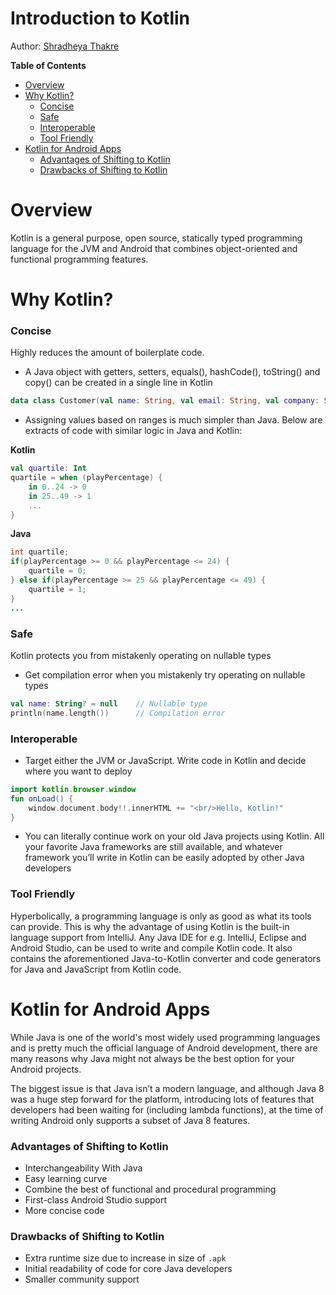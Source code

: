# Introduction to Kotlin

Author: [Shradheya Thakre](https://github.com/tshradheya)

**Table of Contents**

* [Overview](#overview)
* [Why Kotlin?](#why-kotlin)
    * [Concise](#concise)
    * [Safe](#safe)
    * [Interoperable](#interoperable)
    * [Tool Friendly](#tool-friendly)
* [Kotlin for Android Apps](#kotlin-for-android-apps)
    * [Advantages of Shifting to Kotlin](#advantage-kotlin)
    * [Drawbacks of Shifting to Kotlin](#drawbacks-kotlin)


# Overview

Kotlin is a general purpose, open source, statically typed programming language for the JVM and Android that combines object-oriented and functional programming features.

# Why Kotlin?

### Concise

Highly reduces the amount of boilerplate code.
- A Java object with getters, setters, equals(), hashCode(), toString() and copy() can be created in a single line in Kotlin
``` kotlin
data class Customer(val name: String, val email: String, val company: String)
```
- Assigning values based on ranges is much simpler than Java. Below are extracts of code with similar logic in Java and Kotlin:

**Kotlin**
``` kotlin
val quartile: Int
quartile = when (playPercentage) {
    in 0..24 -> 0
    in 25..49 -> 1
    ...
}
```

**Java**
``` java
int quartile;
if(playPercentage >= 0 && playPercentage <= 24) {
    quartile = 0;
} else if(playPercentage >= 25 && playPercentage <= 49) {
    quartile = 1;
}
...
```

### Safe
Kotlin protects you from mistakenly operating on nullable types
- Get compilation error when you mistakenly try operating on nullable types
``` kotlin
val name: String? = null    // Nullable type
println(name.length())      // Compilation error
```

### Interoperable

- Target either the JVM or JavaScript. Write code in Kotlin and decide where you want to deploy
``` kotlin
import kotlin.browser.window
fun onLoad() {
    window.document.body!!.innerHTML += "<br/>Hello, Kotlin!"
}
```
- You can literally continue work on your old Java projects using Kotlin. All your favorite Java frameworks are still available, and whatever framework you’ll write in Kotlin can be easily adopted by other Java developers

### Tool Friendly

Hyperbolically, a programming language is only as good as what its tools can provide. This is why the advantage of using Kotlin is the built-in language support from IntelliJ. Any Java IDE for e.g. IntelliJ, Eclipse and Android Studio, can be used to write and compile Kotlin code. It also contains the aforementioned Java-to-Kotlin converter and code generators for Java and JavaScript from Kotlin code.

# Kotlin for Android Apps

While Java is one of the world's most widely used programming languages and is pretty much the official language of Android development, there are many reasons why Java might not always be the best option for your Android projects.

The biggest issue is that Java isn’t a modern language, and although Java 8 was a huge step forward for the platform, introducing lots of features that developers had been waiting for (including lambda functions), at the time of writing Android only supports a subset of Java 8 features.

### Advantages of Shifting to Kotlin

- Interchangeability With Java
- Easy learning curve
- Combine the best of functional and procedural programming
- First-class Android Studio support
- More concise code

### Drawbacks of Shifting to Kotlin

- Extra runtime size due to increase in size of `.apk`
- Initial readability of code for core Java developers
- Smaller community support
